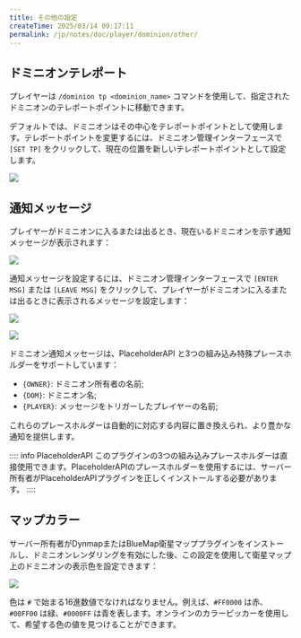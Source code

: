 ```yaml
---
title: その他の設定
createTime: 2025/03/14 09:17:11
permalink: /jp/notes/doc/player/dominion/other/
---
```


## ドミニオンテレポート

プレイヤーは `/dominion tp <dominion_name>` コマンドを使用して、指定されたドミニオンのテレポートポイントに移動できます。

デフォルトでは、ドミニオンはその中心をテレポートポイントとして使用します。テレポートポイントを変更するには、ドミニオン管理インターフェースで `[SET TP]` をクリックして、現在の位置を新しいテレポートポイントとして設定します。

![](/player/dominion/other/1.png)

## 通知メッセージ

プレイヤーがドミニオンに入るまたは出るとき、現在いるドミニオンを示す通知メッセージが表示されます：

![](/player/dominion/other/2.png)

通知メッセージを設定するには、ドミニオン管理インターフェースで `[ENTER MSG]` または `[LEAVE MSG]` をクリックして、プレイヤーがドミニオンに入るまたは出るときに表示されるメッセージを設定します：

![](/player/dominion/other/3.png)

![](/player/dominion/other/4.png)

ドミニオン通知メッセージは、PlaceholderAPI と3つの組み込み特殊プレースホルダーをサポートしています：

- `{OWNER}`: ドミニオン所有者の名前;
- `{DOM}`: ドミニオン名;
- `{PLAYER}`: メッセージをトリガーしたプレイヤーの名前;

これらのプレースホルダーは自動的に対応する内容に置き換えられ、より豊かな通知を提供します。

:::: info PlaceholderAPI
このプラグインの3つの組み込みプレースホルダーは直接使用できます。PlaceholderAPIのプレースホルダーを使用するには、サーバー所有者がPlaceholderAPIプラグインを正しくインストールする必要があります。
::::

## マップカラー

サーバー所有者がDynmapまたはBlueMap衛星マッププラグインをインストールし、ドミニオンレンダリングを有効にした後、この設定を使用して衛星マップ上のドミニオンの表示色を設定できます：

![](/player/dominion/other/5.png)

色は `#` で始まる16進数値でなければなりません。例えば、`#FF0000` は赤、`#00FF00` は緑、`#0000FF` は青を表します。オンラインのカラーピッカーを使用して、希望する色の値を見つけることができます。